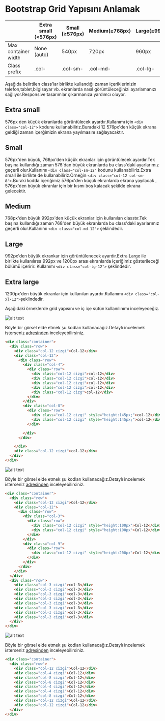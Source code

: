 # Bootstrap Grid Yapısını Anlamak

&nbsp;|Extra small (<576px)|Small (≥576px)|Medium(≥768px)|Large(≥992px)|Extra large(≥1200px)
------------|------------|-------------|------------|-------------|------------|
Max container width |None (auto)|540px|720px|960px|1140px
Class prefix|.col-|.col-sm-| 	.col-md-|.col-lg-|.col-xl-

Aşağıda belirtilen class'lar birlikte kullandığı zaman içeriklerinizin telefon,tablet,bilgisayar vb. ekranlarda nasıl görüntüleceğinizi ayarlamanızı sağlıyor.Responsive tasarımlar çıkarmanıza yardımcı oluyor.


## Extra small

576px den küçük ekranlarda görüntülecek ayardır.Kullanımı için ```<div class="col-12">``` kodunu kullanabiliriz.Buradaki 12 576px'den küçük ekrana geldiği zaman içerğimizin ekrana yayılmasını sağlayacaktır.

## Small
576px'den büyük, 768px'den küçük ekranlar için görüntülecek ayardır.Tek başına kullandığı zaman 576'dan büyük ekranlarda bu class'daki ayarlarımız geçerli olur.Kullanımı ```<div class="col-sm-12"``` kodunu kullanabiliriz.Extra small ile birlikte de kullanabiliriz.Örneğin ```<div class="col-12 col-sm-8">```.Buraki kodda içeriğimiz 576px'den küçük ekranlarda ekrana yayılacak , 576px'den büyük ekranlar için bir kısmı boş kalacak şekilde ekrana gelecektir.

## Medium
768px'den büyük 992px'den küçük ekranlar için kullanılan classtır.Tek başına kullandığı zaman 768'den büyük ekranlarda bu class'daki ayarlarımız geçerli olur.Kullanımı ```<div class="col-md-12">``` şeklindedir.

## Large
992px'den büyük ekrankar için görüntülenecek ayardır.Extra Large ile birlikte kullanılırsa 992px ve 1200px arası ekranlarda içeriğimiz gösterileceği bölümü içeririr.
Kullanımı ```<div class="col-lg-12">``` şeklindedir.

## Extra large
1200px'den büyük ekranlar için kullanılan ayardır.Kullanımı ```<div class="col-xl-12">```şeklindedir.

Aşağıdaki örneklerde grid yapısını ve iç içe sütün kullanılınımı inceleyeceğiz.

![alt text](img/bootstrap1.png)

Böyle bir görsel elde etmek şu kodları kullanacağız.Detaylı incelemek isterseniz [adresinden](https://github.com/kemtake/PHP-Egitimi/blob/master/bootstrap.grid/ornek1.html) inceleyebilirsiniz.
```html
<div class="container">
  <div class="row">
    <div class="col-12 cizgi">Col-12</div>
    <div class="col-12">
      <div class="row">
        <div class="col-4">
          <div class="row">
            <div class="col-12 cizgi">col-12</div>
            <div class="col-12 cizgi">col-12</div>
            <div class="col-12 cizgi">col-12</div>
            <div class="col-12 cizgi">col-12</div>
            <div class="col-12 cizg">col-12</div>
          </div>
        </div>
        <div class="col-8">
          <div class="row">
            <div class="col-12 cizgi" style="height:145px;">col-12</div>
            <div class="col-12 cizgi" style="height:145px;">col-12</div>
          </div>

        </div>
      </div>

    </div>
    <div class="col-12 cizgi">col-12</div>
  </div>
</div>
```

![alt text](img/bootstrap2.png)

Böyle bir görsel elde etmek şu kodları kullanacağız.Detaylı incelemek isterseniz [adresinden](https://github.com/kemtake/PHP-Egitimi/blob/master/bootstrap.grid/ornek2.html) inceleyebilirsiniz.
```html
<div class="container">
  <div class="row">
    <div class="col-12 cizgi">Col-12</div>
    <div class="col-12">
      <div class="row">
        <div class="col-3">
          <div class="row">
            <div class="col-12 cizgi" style="height:100px">Col-12</div>
            <div class="col-12 cizgi" style="height:100px">Col-12</div>
          </div>
        </div>
        <div class="col-9">
          <div class="row">
            <div class="col-12 cizgi" style="height:200px">Col-12</div>
          </div>
        </div>
      </div>
    </div>
  </div>
  <div class="row">
    <div class="col-3 cizgi">col-3</div>
    <div class="col-3 cizgi">col-3</div>
    <div class="col-3 cizgi">col-3</div>
    <div class="col-3 cizgi">col-3</div>
    <div class="col-3 cizgi">col-3</div>
    <div class="col-3 cizgi">col-3</div>
    <div class="col-3 cizgi">col-3</div>
    <div class="col-3 cizgi">col-3</div>
  </div>
</div>
```
![alt text](img/bootstrap3.png)

Böyle bir görsel elde etmek şu kodları kullanacağız.Detaylı incelemek isterseniz [adresinden](https://github.com/kemtake/PHP-Egitimi/blob/master/bootstrap.grid/ornek3.html) inceleyebilirsiniz.

```html
<div class="container">
  <div class="row">
    <div class="col-12 cizgi">Col-12</div>
    <div class="col-4 cizgi">Col-12</div>
    <div class="col-8 cizgi">Col-12</div>
    <div class="col-8 cizgi">Col-12</div>
    <div class="col-4 cizgi">Col-12</div>
    <div class="col-4 cizgi">Col-12</div>
    <div class="col-8 cizgi">Col-12</div>
    <div class="col-12 cizgi">Col-12</div>
    <div class="col-12 cizgi">Col-12</div>
  </div>
</div>
```
